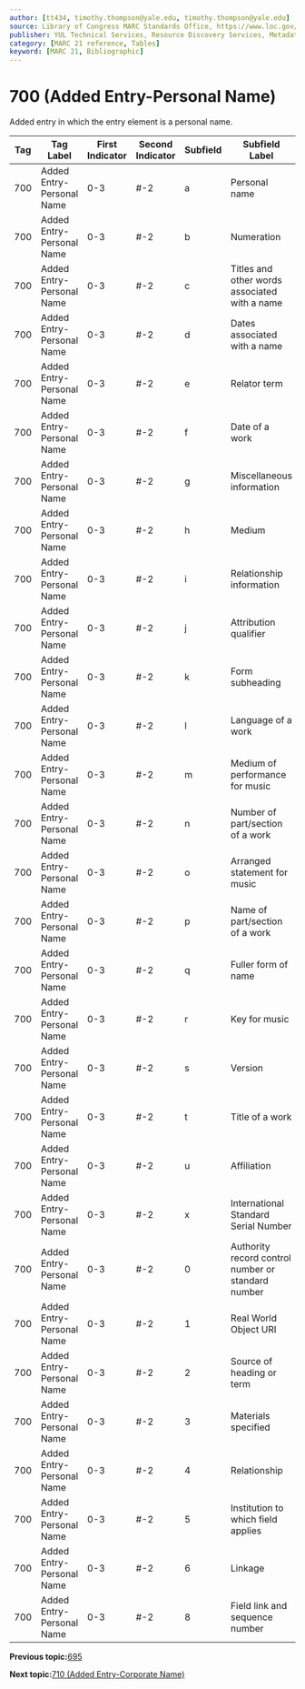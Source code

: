 ```yaml
---
author: [tt434, timothy.thompson@yale.edu, timothy.thompson@yale.edu]
source: Library of Congress MARC Standards Office, https://www.loc.gov/marc/bibliographic/bd700.html
publisher: YUL Technical Services, Resource Discovery Services, Metadata Services Unit
category: [MARC 21 reference, Tables]
keyword: [MARC 21, Bibliographic]
---
```


# 700 \(Added Entry-Personal Name\)

Added entry in which the entry element is a personal name.

|Tag|Tag Label|First Indicator|Second Indicator|Subfield|Subfield Label|Repeatable|
|---|---------|---------------|----------------|--------|--------------|----------|
|700|Added Entry-Personal Name|0-3|\#-2|a|Personal name|F|
|700|Added Entry-Personal Name|0-3|\#-2|b|Numeration|F|
|700|Added Entry-Personal Name|0-3|\#-2|c|Titles and other words associated with a name|T|
|700|Added Entry-Personal Name|0-3|\#-2|d|Dates associated with a name|F|
|700|Added Entry-Personal Name|0-3|\#-2|e|Relator term|T|
|700|Added Entry-Personal Name|0-3|\#-2|f|Date of a work|F|
|700|Added Entry-Personal Name|0-3|\#-2|g|Miscellaneous information|T|
|700|Added Entry-Personal Name|0-3|\#-2|h|Medium|F|
|700|Added Entry-Personal Name|0-3|\#-2|i|Relationship information|T|
|700|Added Entry-Personal Name|0-3|\#-2|j|Attribution qualifier|T|
|700|Added Entry-Personal Name|0-3|\#-2|k|Form subheading|T|
|700|Added Entry-Personal Name|0-3|\#-2|l|Language of a work|F|
|700|Added Entry-Personal Name|0-3|\#-2|m|Medium of performance for music|T|
|700|Added Entry-Personal Name|0-3|\#-2|n|Number of part/section of a work|T|
|700|Added Entry-Personal Name|0-3|\#-2|o|Arranged statement for music|F|
|700|Added Entry-Personal Name|0-3|\#-2|p|Name of part/section of a work|T|
|700|Added Entry-Personal Name|0-3|\#-2|q|Fuller form of name|F|
|700|Added Entry-Personal Name|0-3|\#-2|r|Key for music|F|
|700|Added Entry-Personal Name|0-3|\#-2|s|Version|T|
|700|Added Entry-Personal Name|0-3|\#-2|t|Title of a work|F|
|700|Added Entry-Personal Name|0-3|\#-2|u|Affiliation|F|
|700|Added Entry-Personal Name|0-3|\#-2|x|International Standard Serial Number|F|
|700|Added Entry-Personal Name|0-3|\#-2|0|Authority record control number or standard number|T|
|700|Added Entry-Personal Name|0-3|\#-2|1|Real World Object URI|T|
|700|Added Entry-Personal Name|0-3|\#-2|2|Source of heading or term|F|
|700|Added Entry-Personal Name|0-3|\#-2|3|Materials specified|F|
|700|Added Entry-Personal Name|0-3|\#-2|4|Relationship|T|
|700|Added Entry-Personal Name|0-3|\#-2|5|Institution to which field applies|F|
|700|Added Entry-Personal Name|0-3|\#-2|6|Linkage|F|
|700|Added Entry-Personal Name|0-3|\#-2|8|Field link and sequence number|T|

**Previous topic:**[695](../tables/695_bib_table.md)

**Next topic:**[710 \(Added Entry-Corporate Name\)](../tables/710_bib_table.md)

